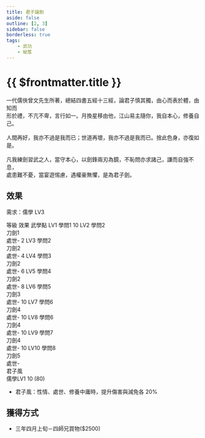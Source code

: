 ```yaml
---
title: 君子論劍
aside: false
outline: [2, 3]
sidebar: false
borderless: true
tags:
    - 武功
    - 秘笈
---
```


# {{ $frontmatter.title }}

<BookItemIcon :size="`medium`" :needLink="false" :no="2003"></BookItemIcon>

一代儒俠曾文先生所著，總結四書五經十三經，論君子慎其獨，由心而表於體，由知而<br>形於禮，不亢不卑，言行如一。月換星移由他，江山易主隨你，我自本心，修養自己。
<br><br>
人間再好，我亦不過是我而已；世道再壞，我亦不過是我而已。捨此色身，亦復如是。
<br><br>
凡我練劍習武之人，當守本心，以劍鋒兩刃為鏡，不恥問亦求諸己，謙而自強不息，<br>
處患難不憂，當宴遊惕慮，遇權豪無懼，是為君子劍。
<br clear="all" />

## 效果

需求：儒學 LV3

<BTable :unsearch=true :horizontal=true>
    <tr>
        <td>等級</td>
        <td>效果</td>
        <td>武學點</td>
    </tr>
    <tr>
        <td>LV1</td>
        <td>學問1</td>
        <td>10</td>
    </tr>
    <tr>
        <td>LV2</td>
        <td>學問2<br>刀劍1<br>處世-</td>
        <td>2</td>
    </tr>
    <tr>
        <td>LV3</td>
        <td>學問2<br>刀劍2<br>處世-</td>
        <td>4</td>
    </tr>
    <tr>
        <td>LV4</td>
        <td>學問3<br>刀劍2<br>處世-</td>
        <td>6</td>
    </tr>
    <tr>
        <td>LV5</td>
        <td>學問4<br>刀劍2<br>處世-</td>
        <td>8</td>
    </tr>
    <tr>
        <td>LV6</td>
        <td>學問5<br>刀劍3<br>處世-</td>
        <td>10</td>
    </tr>
    <tr>
        <td>LV7</td>
        <td>學問6<br>刀劍4<br>處世-</td>
        <td>10</td>
    </tr>
    <tr>
        <td>LV8</td>
        <td>學問6<br>刀劍4<br>處世-</td>
        <td>10</td>
    </tr>
    <tr>
        <td>LV9</td>
        <td>學問7<br>刀劍4<br>處世-</td>
        <td>10</td>
    </tr>
    <tr>
        <td>LV10</td>
        <td>學問8<br>刀劍5<br>處世-<br>君子風<br>儒學LV1</td>
        <td>10 (80)</td>
    </tr>
</BTable>

-   君子風：性情、處世、修養中庸時，提升傷害與減免各 20%

## 獲得方式

-   三年四月上旬－四師兄買物($2500)
